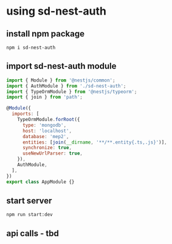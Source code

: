 # using sd-nest-auth

## install npm package
```
npm i sd-nest-auth
```

## import sd-nest-auth module
```js
import { Module } from '@nestjs/common';
import { AuthModule } from './sd-nest-auth';
import { TypeOrmModule } from '@nestjs/typeorm';
import { join } from 'path';

@Module({
  imports: [
    TypeOrmModule.forRoot({
      type: 'mongodb',
      host: 'localhost',
      database: 'mep2',
      entities: [join(__dirname, '**/**.entity{.ts,.js}')],
      synchronize: true,
      useNewUrlParser: true,
    }),
    AuthModule,
  ],
})
export class AppModule {}
```

## start server

```
npm run start:dev
```

## api calls - tbd
